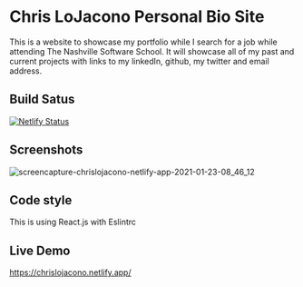 # Chris LoJacono Personal Bio Site

This is a website to showcase my portfolio while I search for a job while attending The Nashville Software School. It will showcase all of my past and current projects with links to my linkedIn, github, my twitter and email address.

## Build Satus
[![Netlify Status](https://api.netlify.com/api/v1/badges/d118eb12-3ea6-46ba-8f99-9cdd83a167e4/deploy-status)](https://app.netlify.com/sites/chrislojaconosite/deploys)

## Screenshots
![screencapture-chrislojacono-netlify-app-2021-01-23-08_46_12](https://user-images.githubusercontent.com/66916708/105590671-bed37880-5d57-11eb-955f-4441d46a5da1.png)

## Code style
This is using React.js with Eslintrc

## Live Demo
https://chrislojacono.netlify.app/
